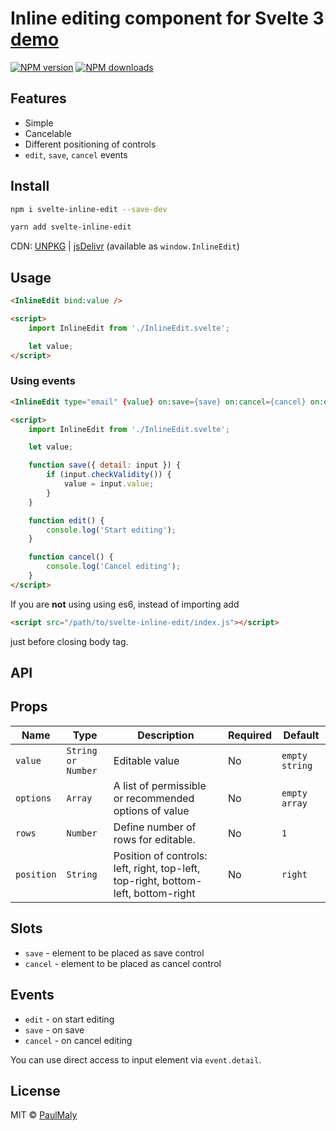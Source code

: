 # Inline editing component for Svelte 3 [demo](https://svelte.dev/repl/5f9e842face0479fb0cdac814a2f7d23?version=3.18.0)

[![NPM version](https://img.shields.io/npm/v/svelte-inline-edit.svg?style=flat)](https://www.npmjs.com/package/svelte-inline-edit) [![NPM downloads](https://img.shields.io/npm/dm/svelte-inline-edit.svg?style=flat)](https://www.npmjs.com/package/svelte-inline-edit)

## Features

- Simple
- Cancelable
- Different positioning of controls
- `edit`, `save`, `cancel` events

## Install

```bash
npm i svelte-inline-edit --save-dev
```

```bash
yarn add svelte-inline-edit
```

CDN: [UNPKG](https://unpkg.com/svelte-inline-edit/) | [jsDelivr](https://cdn.jsdelivr.net/npm/svelte-inline-edit/) (available as `window.InlineEdit`)

## Usage

```html
<InlineEdit bind:value />

<script>
    import InlineEdit from './InlineEdit.svelte';

    let value;
</script>
```

### Using events

```html
<InlineEdit type="email" {value} on:save={save} on:cancel={cancel} on:edit={edit} />

<script>
    import InlineEdit from './InlineEdit.svelte';

    let value;

    function save({ detail: input }) {
        if (input.checkValidity()) {
            value = input.value;
        }
    }

    function edit() {
        console.log('Start editing');
    }

    function cancel() {
        console.log('Cancel editing');
    }
</script>
```

If you are **not** using using es6, instead of importing add 

```html
<script src="/path/to/svelte-inline-edit/index.js"></script>
```

just before closing body tag.

## API

## Props

| Name | Type | Description | Required | Default |
| --- | --- | --- | --- | --- |
| `value` | `String or Number` | Editable value | No | `empty string` |
| `options` | `Array` | A list of permissible or recommended options of value | No | `empty array` |
| `rows` | `Number` | Define number of rows for editable. | No | `1` |
| `position` | `String` | Position of controls: left, right, top-left, top-right, bottom-left, bottom-right | No | `right` |

## Slots

- `save` - element to be placed as save control
- `cancel` - element to be placed as cancel control

## Events

- `edit` - on start editing
- `save` - on save
- `cancel` - on cancel editing

You can use direct access to input element via `event.detail`.

## License

MIT &copy; [PaulMaly](https://github.com/PaulMaly)
